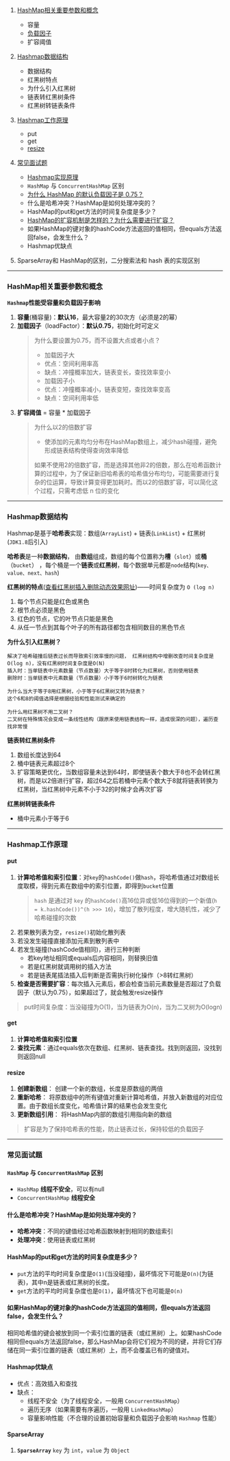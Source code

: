 1. [HashMap相关重要参数和概念](#concept)
   - 容量
   - [负载因子](#12)
   - 扩容阈值
2. [Hashmap数据结构](#data_structure)
   - 数据结构
   - 红黑树特点
   - 为什么引入红黑树
   - 链表转红黑树条件
   - 红黑树转链表条件
3. [Hashmap工作原理](#work_tenet)
    - put
    - get
    - [resize](#resize)
4. [常见面试题](#common_test)
   - [Hashmap实现原理](#data_structure)
   - `HashMap` 与 `ConcurrentHashMap` 区别
   - [为什么 HashMap 的默认负载因子是 0.75？](#12)
   - 什么是哈希冲突？HashMap是如何处理冲突的？
   - HashMap的put和get方法的时间复杂度是多少？
   - [HashMap的扩容机制是怎样的？为什么需要进行扩容？](#resize)
   - 如果HashMap的键对象的hashCode方法返回的值相同，但equals方法返回false，会发生什么？
   - Hashmap优缺点
   
5. SparseArray和 HashMap的区别，二分搜索法和 hash 表的实现区别



-----------


### <span id = "concept">HashMap相关重要参数和概念</span>

**`Hashmap`性能受容量和负载因子影响**

1. **容量**(桶容量)：**默认16**，最大容量2的30次方（必须是2的幂）
2. <span id = "12">**加载因子**（loadFactor）：**默认0.75**，初始化时可定义</span>
    >为什么要设置为0.75，而不设置大点或者小点？
    >- 加载因子大
    >  - 优点：空间利用率高
    >  - 缺点：冲撞概率加大，链表变长，查找效率变小
    >- 加载因子小
    >  - 优点：冲撞概率减小，链表变短，查找效率变高
    >  - 缺点：空间利用率低
3. **扩容阈值** = 容量 * 加载因子
   >为什么以2的倍数扩容
   > 
   >- 使添加的元素均匀分布在HashMap数组上，减少hash碰撞，避免形成链表结构使得查询效率降低
   >
   > 如果不使用2的倍数扩容，而是选择其他非2的倍数，那么在哈希函数计算的过程中，为了保证新旧哈希表的哈希值分布均匀，可能需要进行复杂的位运算，导致计算变得更加耗时。而以2的倍数扩容，可以简化这个过程，只需考虑低 n 位的变化
------------------------
### <span id = "data_structure">Hashmap数据结构</span>

Hashmap是基于**哈希表**实现：数组(`ArrayList`) + 链表(`LinkList`) + 红黑树 (`JDK1.8`后引入)

**哈希表**是一种**数据结构**， 由**数组**组成，数组的每个位置称为**槽**（`slot`）或**桶**（`bucket`） ，每个桶是一个**链表**或**红黑树**，每个数据单元都是`node`结构(`key、value、next、hash`)

**红黑树的特点**([查看红黑树插入删除动态效果网址](https://www.cs.usfca.edu/~galles/visualization/RedBlack.html))——时间复杂度为 `O (log n)`
1. 每个节点只能是红色或黑色
2. 根节点必须是黑色
3. 红色的节点，它的叶节点只能是黑色
4. 从任一节点到其每个叶子的所有路径都包含相同数目的黑色节点

**为什么引入红黑树？**

    解决了哈希碰撞后链表过长而导致索引效率慢的问题， 红黑树结构中增删改查时间复杂度是O(log n)，没有红黑树时间复杂度是O(N)
    插入时：当单链表中元素数量（节点数量）大于等于8时转化为红黑树，否则使用链表
    删除时：当单链表中元素数量（节点数量）小于等于6时树转化为链表

    为什么当大于等于8用红黑树，小于等于6红黑树又转为链表？
    这个6和8的阈值选择是根据经验和性能测试来确定的

    为什么用红黑树不用二叉树？
    二叉树在特殊情况会变成一条线性结构（跟原来使用链表结构一样，造成很深的问题），遍历查找非常慢


**链表转红黑树条件**
1. 数组长度达到64 
2. 桶中链表元素超过8个
3. 扩容策略更优化，当数组容量未达到64时，即使链表个数大于8也不会转红黑树，而是以2倍进行扩容，超过64之后若桶中元素个数大于8就将链表转换为红黑树，当红黑树中元素不小于32的时候才会再次扩容

**红黑树转链表条件**
- 桶中元素小于等于6

-----------

### <span id = "work_tenet">Hashmap工作原理</span>

#### put
1. **计算哈希值和索引位置**：对`key`的`hashCode()`做`hash`，将哈希值通过对数组长度取模，得到元素在数组中的索引位置，即得到`bucket`位置
   >`hash` 是通过对 `key` 的`hashCode()`高16位异或低16位得到的一个新值(`h = k.hashCode())^(h >>> 16`)，增加了散列程度，增大随机性，减少了哈希碰撞的次数
2. 若果散列表为空，`resize()`初始化散列表
3. 若没发生碰撞直接添加元素到散列表中
4. 若发生碰撞(hashCode值相同)，进行三种判断
   - 若key地址相同或equals后内容相同，则替换旧值
   - 若是红黑树就调用树的插入方法
   - 若是链表尾插法插入后判断是否需执行树化操作（>8转红黑树）
5. **检查是否需要扩容**：每次插入元素后，都会检查当前元素数量是否超过了负载因子（默认为0.75），如果超过了，就会触发resize操作

>put时间复杂度：当没碰撞为O(1)，当为链表为O(n)，当为二叉树为O(logn)
#### get

1. **计算哈希值和索引位置**
2. **查找元素**：通过equals依次在数组、红黑树、链表查找。找到则返回，没找到则返回null

#### <span id = "resize">resize</span>
1. **创建新数组**： 创建一个新的数组，长度是原数组的两倍
2. **重新哈希**： 将原数组中的所有键值对重新计算哈希值，并放入新数组的对应位置。由于数组长度变化，哈希值计算的结果也会发生变化
3. **更新数组引用**： 将HashMap内部的数组引用指向新的数组

>扩容是为了保持哈希表的性能，防止链表过长，保持较低的负载因子
-----------------

### <span id = "common_test">常见面试题</span>

#### `HashMap` 与 `ConcurrentHashMap` 区别
- `HashMap` **线程不安全**，可以有null
- `ConcurrentHashMap` **线程安全**

#### 什么是哈希冲突？HashMap是如何处理冲突的？

- **哈希冲突**：不同的键值经过哈希函数映射到相同的数组索引
- **处理冲突**：使用链表或红黑树

#### HashMap的put和get方法的时间复杂度是多少？

- `put`方法的平均时间复杂度是`O(1)`(当没碰撞)，最坏情况下可能是`O(n)`(为链表)，其中n是链表或红黑树的长度。
- `get`方法的平均时间复杂度也是`O(1)`，最坏情况下也可能是`O(n)`

#### 如果HashMap的键对象的hashCode方法返回的值相同，但equals方法返回false，会发生什么？

相同哈希值的键会被放到同一个索引位置的链表（或红黑树）上。如果hashCode相同但equals方法返回false，那么HashMap会将它们视为不同的键，并将它们存储在同一索引位置的链表（或红黑树）上，而不会覆盖已有的键值对。

#### Hashmap优缺点

- 优点：高效插入和查找
- 缺点：
    - 线程不安全（为了线程安全，一般用 `ConcurrentHashMap`）
    - 遍历无序（如果需要有序遍历，一般用 `LinkedHashMap`）
    - 容量影响性能（不合理的设置初始容量和负载因子会影响 `Hashmap` 性能）



#### SparseArray

1. **`SparseArray`** `key` 为 `int`，`value` 为 `Object`

